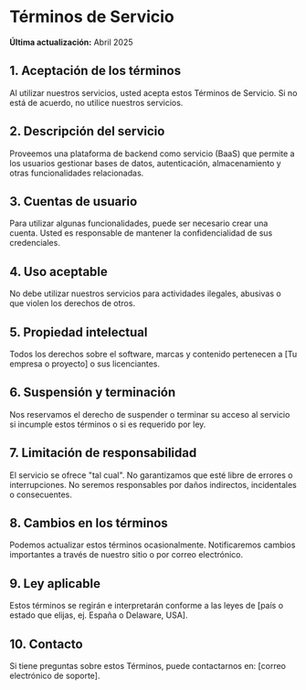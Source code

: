 # Términos de Servicio

**Última actualización:** Abril 2025

## 1. Aceptación de los términos
Al utilizar nuestros servicios, usted acepta estos Términos de Servicio. Si no está de acuerdo, no utilice nuestros servicios.

## 2. Descripción del servicio
Proveemos una plataforma de backend como servicio (BaaS) que permite a los usuarios gestionar bases de datos, autenticación, almacenamiento y otras funcionalidades relacionadas.

## 3. Cuentas de usuario
Para utilizar algunas funcionalidades, puede ser necesario crear una cuenta.
Usted es responsable de mantener la confidencialidad de sus credenciales.

## 4. Uso aceptable
No debe utilizar nuestros servicios para actividades ilegales, abusivas o que violen los derechos de otros.

## 5. Propiedad intelectual
Todos los derechos sobre el software, marcas y contenido pertenecen a [Tu empresa o proyecto] o sus licenciantes.

## 6. Suspensión y terminación
Nos reservamos el derecho de suspender o terminar su acceso al servicio si incumple estos términos o si es requerido por ley.

## 7. Limitación de responsabilidad
El servicio se ofrece "tal cual". No garantizamos que esté libre de errores o interrupciones.
No seremos responsables por daños indirectos, incidentales o consecuentes.

## 8. Cambios en los términos
Podemos actualizar estos términos ocasionalmente. Notificaremos cambios importantes a través de nuestro sitio o por correo electrónico.

## 9. Ley aplicable
Estos términos se regirán e interpretarán conforme a las leyes de [país o estado que elijas, ej. España o Delaware, USA].

## 10. Contacto
Si tiene preguntas sobre estos Términos, puede contactarnos en: [correo electrónico de soporte].
